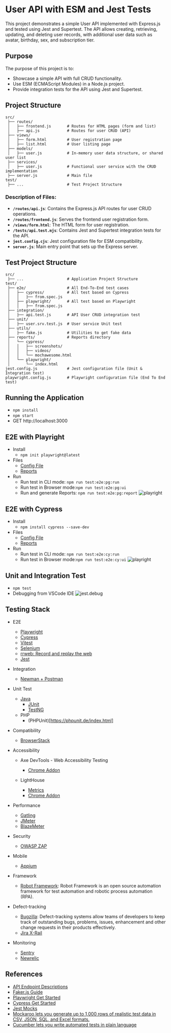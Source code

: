 # User API with ESM and Jest Tests

This project demonstrates a simple User API implemented with Express.js and tested using Jest and Supertest. The API allows creating, retrieving, updating, and deleting user records, with additional user data such as avatar, birthday, sex, and subscription tier. 

## Purpose

The purpose of this project is to:
- Showcase a simple API with full CRUD functionality.
- Use ESM (ECMAScript Modules) in a Node.js project.
- Provide integration tests for the API using Jest and Supertest.
  
## Project Structure
```
src/
 ├── routes/
 │   ├── frontend.js       # Routes for HTML pages (form and list)
 │   ├── api.js            # Routes for user CRUD (API)
 ├── views/
 │   ├── form.html         # User registration page
 │   ├── list.html         # User listing page
 ├── models/
 │   ├── user.js           # In-memory user data structure, or shared user list 
 ├── services/
 │   ├── user.js           # Functional user service with the CRUD implementation
 ├── server.js             # Main file
test/       
 ├── ...                   # Test Project Structure 
```

### Description of Files:
- **`/routes/api.js`**: Contains the Express.js API routes for user CRUD operations.
- **`/routes/frontend.js`**: Serves the frontend user registration form.
- **`/views/form.html`**: The HTML form for user registration.
- **`/tests/api.test.mjs`**: Contains Jest and Supertest integration tests for the API.
- **`jest.config.cjs`**: Jest configuration file for ESM compatibility.
- **`server.js`**: Main entry point that sets up the Express server.

## Test Project Structure
```
src/
 ├── ...                   # Application Project Structure 
test/
 ├── e2e/                  # All End-To-End test cases 
 │   ├── cypress/          # All test based on Cypress
 │   │   ├── from.spec.js          
 │   ├── playwright/       # All test based on Playwright
 │   │   ├── from.spec.js      
 ├── integration/
 │   ├── api.test.js       # API User CRUD integration test 
 ├── unit/
 │   ├── user.srv.test.js  # User service Unit test
 ├── utils/
 │   ├── fake.js           # Utilities to get fake data
 ├── reports/              # Reports directory
 │   └── cypress/
 │   │   ├── screenshots/
 │   │   ├── videos/
 │   │   └── mochawesome.html
 │   └── playwright/
 │       └── index.html
jest.config.js             # Jest configuration file (Unit & Integration test)
playwright.config.js       # Playwright configuration file (End To End test)
```

## Running the Application
- `npm install`
- `npm start`
- GET http://localhost:3000

## E2E with Playright
- Install 
  - `npm init playwright@latest`
- Files
  - [Config File](./playwright.config.js)
  - [Reports](./reports/playwright/index.html)
- Run 
  - Run test in CLI mode: `npm run test:e2e:pg:run` 
  - Run test in Browser mode:`npm run test:e2e:pg:ui`
  - Run and generate Reports: `npm run test:e2e:pg:report`
  ![playright](./docs/playright.jpg)

## E2E with Cypress
- Install 
  - `npm install cypress --save-dev`
- Files
  - [Config File](./cypress.config.js)
  - [Reports](./reports/cypress/index.html)
- Run 
  - Run test in CLI mode: `npm run test:e2e:cy:run` 
  - Run test in Browser mode:`npm run test:e2e:cy:ui`
  ![playright](./docs/cypress.jpg)

## Unit and Integration Test 
- `npm test`
- Debugging from VSCode IDE
 ![jest.debug](./docs/jest.debug.png)

## Testing Stack

- E2E
  - [Playwright](https://playwright.dev/)
  - [Cypress](https://www.cypress.io/)
  - [Vitest](https://vitest.dev/guide/)
  - [Selenium](https://www.selenium.dev/)
  - [rrweb: Record and replay the web](https://www.rrweb.io/)
  - [Jest](https://jestjs.io/)

- Integration 
  - [Newman + Postman](https://youtu.be/ZlTzOIv88o8)

- Unit Test 
  - [Java](https://www.guru99.com/es/junit-vs-testng.html)
    - [JUnit](https://junit.org/junit5/)
    - [TestNG](https://testng.org/)
  - PHP
    - (PHPUnit)[https://phpunit.de/index.html]

- Compatibility
  - [BrowserStack](https://www.browserstack.com/) 

- Accessibility
  - Axe DevTools - Web Accessibility Testing
    - [Chrome Addon](https://chromewebstore.google.com/detail/axe-devtools-web-accessib/lhdoppojpmngadmnindnejefpokejbdd?pli=1)
  
  - LightHouse  
    - [Metrics](https://lighthouse-metrics.com/)
    - [Chrome Addon](https://chromewebstore.google.com/detail/lighthouse/blipmdconlkpinefehnmjammfjpmpbjk?hl=es)

- Performance
  - [Gatling](https://gatling.io/)
  - [JMeter](https://jmeter.apache.org/)
  - [BlazeMeter](https://www.blazemeter.com/)

- Security 
  - [OWASP ZAP](https://es.wikipedia.org/wiki/OWASP_ZAP)

- Mobile
  - [Appium](https://appium.io/docs/en/latest/)

- Framework
  - [Robot Framework](https://robotframework.org/): Robot Framework is an open source automation framework for test automation and robotic process automation (RPA). 

- Defect-tracking
  - [Bugzilla](https://www.bugzilla.org/):  Defect-tracking systems allow teams of developers to keep track of outstanding bugs, problems, issues, enhancement and other change requests in their products effectively.
  - [Jira X-Rail](https://www.xrailgroup.com/)

- Monitoring
  - [Sentry](sentry.io)
  - [Newrelic](https://newrelic.com/)

## References
- [API Endpoint Descriptions](./docs/API.md)
- [Faker.js Guide](https://fakerjs.dev/guide/frameworks.html)
- [Playwright Get Started](https://playwright.dev/docs/test-configuration)
- [Cypress Get Started](https://docs.cypress.io/app/get-started/install-cypress)
- [Jest Mocks](https://jestjs.io/docs/en/manual-mocks)
- [Mockaroo lets you generate up to 1,000 rows of realistic test data in CSV, JSON, SQL, and Excel formats.](https://www.mockaroo.com/)
- [Cucumber lets you write automated tests in plain language](https://cucumber.io/docs/cucumber/)